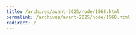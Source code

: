 ```yaml
---
title: /archives/avant-2025/node/1568.html
permalink: /archives/avant-2025/node/1568.html
redirect: /
---
```


